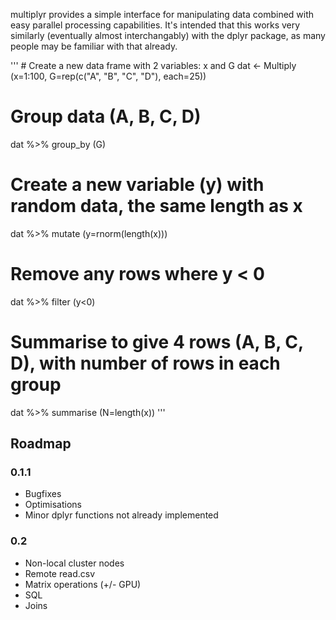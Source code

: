<!-- README.md is generated from README.Rmd. Please edit that file -->
multiplyr provides a simple interface for manipulating data combined with easy parallel processing capabilities. It's intended that this works very similarly (eventually almost interchangably) with the dplyr package, as many people may be familiar with that already.

''' \# Create a new data frame with 2 variables: x and G dat \<- Multiply (x=1:100, G=rep(c("A", "B", "C", "D"), each=25))

Group data (A, B, C, D)
=======================

dat %\>% group\_by (G)

Create a new variable (y) with random data, the same length as x
================================================================

dat %\>% mutate (y=rnorm(length(x)))

Remove any rows where y \< 0
============================

dat %\>% filter (y\<0)

Summarise to give 4 rows (A, B, C, D), with number of rows in each group
========================================================================

dat %\>% summarise (N=length(x)) '''

Roadmap
-------

### 0.1.1

-   Bugfixes
-   Optimisations
-   Minor dplyr functions not already implemented

### 0.2

-   Non-local cluster nodes
-   Remote read.csv
-   Matrix operations (+/- GPU)
-   SQL
-   Joins
